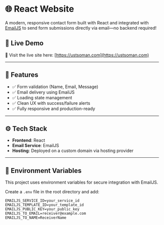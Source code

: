 # 🌐 React Website

A modern, responsive contact form built with React and integrated with [EmailJS](https://www.emailjs.com/) to send form submissions directly via email—no backend required!

## 🚀 Live Demo

🔗 Visit the live site here: [https://ustsoman.com](https://ustsoman.com)

---

## 📌 Features

- ✅ Form validation (Name, Email, Message)
- ✅ Email delivery using EmailJS
- ✅ Loading state management
- ✅ Clean UX with success/failure alerts
- ✅ Fully responsive and production-ready

---


## ⚙️ Tech Stack

- **Frontend**: React
- **Email Service**: EmailJS
- **Hosting**: Deployed on a custom domain via hosting provider

---

## 📁 Environment Variables

This project uses environment variables for secure integration with EmailJS.

Create a `.env` file in the root directory and add:

```env
EMAILJS_SERVICE_ID=your_service_id
EMAILJS_TEMPLATE_ID=your_template_id
EMAILJS_PUBLIC_KEY=your_public_key
EMAILJS_TO_EMAIL=receiver@example.com
EMAILJS_TO_NAME=ReceiverName
